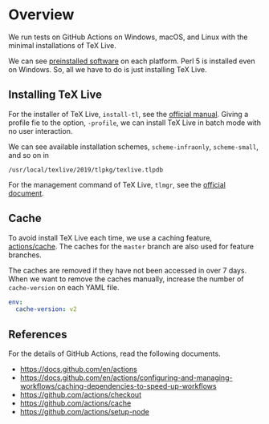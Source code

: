 # Overview

We run tests on GitHub Actions on Windows, macOS, and Linux with the minimal installations of TeX Live.

We can see [preinstalled software](https://docs.github.com/en/actions/using-github-hosted-runners/about-github-hosted-runners#preinstalled-software) on each platform. Perl 5 is installed even on Windows. So, all we have to do is just installing TeX Live.

## Installing TeX Live

For the installer of TeX Live, `install-tl`, see the [official manual](https://tug.org/texlive/doc/install-tl.html). Giving a profile fie to the option, `-profile`, we can install TeX Live in batch mode with no user interaction.

We can see available installation schemes, `scheme-infraonly`, `scheme-small`, and so on in
```
/usr/local/texlive/2019/tlpkg/texlive.tlpdb
```

For the management command of TeX Live, `tlmgr`, see the [official document](https://www.tug.org/texlive/doc/tlmgr.html).

## Cache

To avoid install TeX Live each time, we use a caching feature, [actions/cache](https://github.com/actions/cache). The caches for the `master` branch are also used for feature branches.

The caches are removed if they have not been accessed in over 7 days.
When we want to remove the caches manually, increase the number of `cache-version` on each YAML file.

```yaml
env:
  cache-version: v2
```

## References

For the details of GitHub Actions, read the following documents.

- https://docs.github.com/en/actions
- https://docs.github.com/en/actions/configuring-and-managing-workflows/caching-dependencies-to-speed-up-workflows
- https://github.com/actions/checkout
- https://github.com/actions/cache
- https://github.com/actions/setup-node
